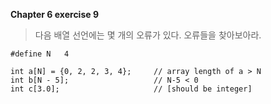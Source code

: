 **Chapter 6 exercise 9**

> 다음 배열 선언에는 몇 개의 오류가 있다. 오류들을 찾아보아라.

    #define N   4

    int a[N] = {0, 2, 2, 3, 4};     // array length of a > N
    int b[N - 5];                   // N-5 < 0
    int c[3.0];                     // [should be integer]
